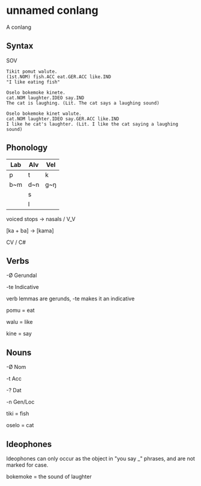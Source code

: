 # unnamed conlang

A conlang

## Syntax

SOV

```
Tikit pomut walute.
(1st.NOM) fish.ACC eat.GER.ACC like.IND
"I like eating fish"
```

```
Oselo bokemoke kinete.
cat.NOM laughter.IDEO say.IND
The cat is laughing. (Lit. The cat says a laughing sound)

Oselo bokemoke kinet walute.
cat.NOM laughter.IDEO say.GER.ACC like.IND
I like he cat's laughter. (Lit. I like the cat saying a laughing sound)
```

## Phonology

| Lab | Alv | Vel |
|---|---|---|
| p | t | k |
| b\~m | d\~n | g\~ŋ |
|| s ||
|| l ||

voiced stops -> nasals / V_V

\[ka + ba] -> \[kama]

CV / C#

## Verbs

-Ø Gerundal

-te Indicative

verb lemmas are gerunds, -te makes it an indicative

pomu = eat

walu = like

kine = say

## Nouns

-Ø Nom

-t Acc

-? Dat

-n Gen/Loc

tiki = fish

oselo = cat

## Ideophones

Ideophones can only occur as the object in "you say _" phrases, and are not marked for case.

bokemoke = the sound of laughter
